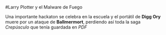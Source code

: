 #Larry Plotter y el Malware de Fuego

Una importante hackaton se celebra en la escuela y el portátil de **Digg Ory** muere por un ataque de **Ballmermort**, perdiendo así toda la saga *Crepúsculo* que tenía guardada en *PDF*

